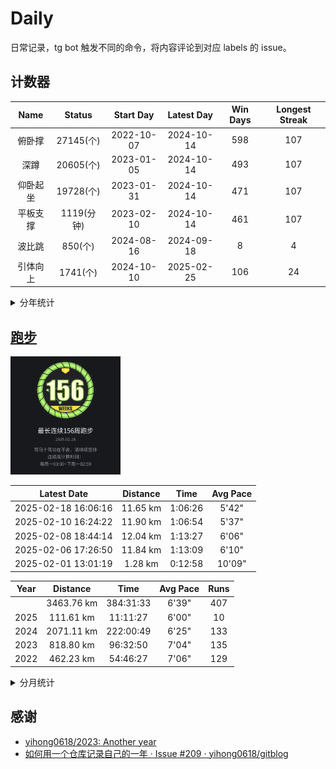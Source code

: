 # Daily

日常记录，tg bot 触发不同的命令，将内容评论到对应 labels 的 issue。

## 计数器

<!--START_SECTION:my_number-->
| Name | Status | Start Day | Latest Day | Win Days | Longest Streak |
| :---: | :---: | :---: | :---: | :---: | :---: |
| 俯卧撑 | 27145(个) | 2022-10-07 | 2024-10-14 | 598 | 107 | <!-- 2023-10-01 to 2024-01-15 --> 
| 深蹲 | 20605(个) | 2023-01-05 | 2024-10-14 | 493 | 107 | <!-- 2023-10-01 to 2024-01-15 --> 
| 仰卧起坐 | 19728(个) | 2023-01-31 | 2024-10-14 | 471 | 107 | <!-- 2023-10-01 to 2024-01-15 --> 
| 平板支撑 | 1119(分钟) | 2023-02-10 | 2024-10-14 | 461 | 107 | <!-- 2023-10-01 to 2024-01-15 --> 
| 波比跳 | 850(个) | 2024-08-16 | 2024-09-18 | 8 | 4 | <!-- 2024-08-31 to 2024-09-03 --> 
| 引体向上 | 1741(个) | 2024-10-10 | 2025-02-25 | 106 | 24 | <!-- 2024-11-27 to 2024-12-20 --> 

<!--END_SECTION:my_number-->

<details>
  <summary>分年统计</summary>
<!--START_SECTION:my_number_year-->

### 2025
| Name | Status | Start Day | Latest Day | Win Days | Longest Streak |
| :---: | :---: | :---: | :---: | :---: | :---: |
| 引体向上 | 545(个) | 2025-01-01 | 2025-02-25 | 38 | 12 | <!-- 2025-01-11 to 2025-01-22 --> 

### 2024
| Name | Status | Start Day | Latest Day | Win Days | Longest Streak |
| :---: | :---: | :---: | :---: | :---: | :---: |
| 俯卧撑 | 10155(个) | 2024-01-01 | 2024-10-14 | 155 | 26 | <!-- 2024-03-23 to 2024-04-17 --> 
| 平板支撑 | 447(分钟) | 2024-01-01 | 2024-10-14 | 149 | 26 | <!-- 2024-03-23 to 2024-04-17 --> 
| 深蹲 | 8935(个) | 2024-01-01 | 2024-10-14 | 149 | 26 | <!-- 2024-03-23 to 2024-04-17 --> 
| 仰卧起坐 | 8738(个) | 2024-01-01 | 2024-10-14 | 149 | 26 | <!-- 2024-03-23 to 2024-04-17 --> 
| 波比跳 | 850(个) | 2024-08-16 | 2024-09-18 | 8 | 4 | <!-- 2024-08-31 to 2024-09-03 --> 
| 引体向上 | 1196(个) | 2024-10-10 | 2024-12-31 | 68 | 24 | <!-- 2024-11-27 to 2024-12-20 --> 

### 2023
| Name | Status | Start Day | Latest Day | Win Days | Longest Streak |
| :---: | :---: | :---: | :---: | :---: | :---: |
| 俯卧撑 | 13980(个) | 2023-01-01 | 2023-12-31 | 357 | 96 | <!-- 2023-01-21 to 2023-04-26 --> 
| 深蹲 | 11670(个) | 2023-01-05 | 2023-12-31 | 344 | 92 | <!-- 2023-10-01 to 2023-12-31 --> 
| 仰卧起坐 | 10990(个) | 2023-01-31 | 2023-12-31 | 322 | 92 | <!-- 2023-10-01 to 2023-12-31 --> 
| 平板支撑 | 672(分钟) | 2023-02-10 | 2023-12-31 | 312 | 92 | <!-- 2023-10-01 to 2023-12-31 --> 

### 2022
| Name | Status | Start Day | Latest Day | Win Days | Longest Streak |
| :---: | :---: | :---: | :---: | :---: | :---: |
| 俯卧撑 | 3010(个) | 2022-10-07 | 2022-12-31 | 86 | 86 | <!-- 2022-10-07 to 2022-12-31 --> 


<!--END_SECTION:my_number_year-->
</details>

## [跑步](https://fariacool.github.io/running_page/)

<!--START_SECTION:running_img-->
<img src="https://github.com/Fariacool/Daily/blob/master/data/images/running/20250218-204936-156_weeks.jpg" width="35%">
<!--END_SECTION:running_img-->

<!--START_SECTION:running_latest-->
| Latest Date | Distance | Time | Avg Pace |
| :---: | :---: | :---: | :---: |
| 2025-02-18 16:06:16 | 11.65 km | 1:06:26 | 5'42" |
| 2025-02-10 16:24:22 | 11.90 km | 1:06:54 | 5'37" |
| 2025-02-08 18:44:14 | 12.04 km | 1:13:27 | 6'06" |
| 2025-02-06 17:26:50 | 11.84 km | 1:13:09 | 6'10" |
| 2025-02-01 13:01:19 | 1.28 km | 0:12:58 | 10'09" |

<!--END_SECTION:running_latest-->

<!--START_SECTION:running_year-->
| Year | Distance | Time | Avg Pace | Runs |
| :---: | :---: | :---: | :---: | :---: |
|   | 3463.76 km | 384:31:33 | 6'39" | 407 |
| 2025 | 111.61 km | 11:11:27 | 6'00" | 10 |
| 2024 | 2071.11 km | 222:00:49 | 6'25" | 133 |
| 2023 | 818.80 km | 96:32:50 | 7'04" | 135 |
| 2022 | 462.23 km | 54:46:27 | 7'06" | 129 |

<!--END_SECTION:running_year-->

<details>
  <summary>分月统计</summary>

<!--START_SECTION:running_month-->
### 2025
| Month | Distance | Time | Avg Pace | Runs |
| :---: | :---: | :---: | :---: | :---: |
| 02 | 48.70 km | 4:52:54 | 6'00" | 5 |
| 01 | 62.91 km | 6:18:33 | 6'01" | 5 |
### 2024
| Month | Distance | Time | Avg Pace | Runs |
| :---: | :---: | :---: | :---: | :---: |
| 12 | 110.67 km | 11:05:25 | 6'00" | 7 |
| 11 | 135.98 km | 13:16:52 | 5'51" | 8 |
| 10 | 196.68 km | 18:54:10 | 5'45" | 11 |
| 09 | 225.15 km | 21:59:42 | 5'51" | 13 |
| 08 | 252.98 km | 24:31:36 | 5'49" | 15 |
| 07 | 218.29 km | 24:41:37 | 6'47" | 13 |
| 06 | 201.22 km | 22:48:06 | 6'47" | 12 |
| 05 | 221.55 km | 26:01:42 | 7'02" | 13 |
| 04 | 207.17 km | 22:56:03 | 6'38" | 13 |
| 03 | 118.91 km | 13:38:25 | 6'52" | 10 |
| 02 | 61.10 km | 7:28:53 | 7'20" | 6 |
| 01 | 121.42 km | 14:38:18 | 7'13" | 12 |
### 2023
| Month | Distance | Time | Avg Pace | Runs |
| :---: | :---: | :---: | :---: | :---: |
| 12 | 124.46 km | 14:33:40 | 7'01" | 14 |
| 11 | 80.72 km | 9:13:38 | 6'51" | 12 |
| 10 | 72.94 km | 7:56:06 | 6'31" | 13 |
| 09 | 62.24 km | 7:00:58 | 6'45" | 11 |
| 08 | 59.45 km | 7:03:58 | 7'07" | 12 |
| 07 | 49.76 km | 6:09:54 | 7'25" | 10 |
| 06 | 49.42 km | 6:02:15 | 7'19" | 10 |
| 05 | 66.12 km | 8:44:43 | 7'56" | 11 |
| 04 | 85.57 km | 9:52:47 | 6'55" | 10 |
| 03 | 90.04 km | 10:23:07 | 6'55" | 12 |
| 02 | 47.07 km | 5:46:08 | 7'21" | 12 |
| 01 | 31.01 km | 3:45:36 | 7'16" | 8 |
### 2022
| Month | Distance | Time | Avg Pace | Runs |
| :---: | :---: | :---: | :---: | :---: |
| 12 | 31.17 km | 3:46:57 | 7'16" | 7 |
| 11 | 59.08 km | 6:49:08 | 6'55" | 13 |
| 10 | 51.54 km | 5:55:37 | 6'53" | 10 |
| 09 | 32.31 km | 3:37:02 | 6'43" | 9 |
| 08 | 30.71 km | 3:41:44 | 7'13" | 10 |
| 07 | 37.35 km | 4:19:48 | 6'57" | 12 |
| 06 | 42.73 km | 5:28:10 | 7'40" | 14 |
| 05 | 55.32 km | 6:40:12 | 7'14" | 17 |
| 04 | 68.98 km | 8:19:48 | 7'14" | 20 |
| 03 | 50.57 km | 5:48:11 | 6'53" | 16 |
| 02 | 2.47 km | 0:19:50 | 8'01" | 1 |

<!--END_SECTION:running_month-->
</details>

## 感谢

* [yihong0618/2023: Another year](https://github.com/yihong0618/2023)
* [如何用一个仓库记录自己的一年 · Issue #209 · yihong0618/gitblog](https://github.com/yihong0618/gitblog/issues/209)
